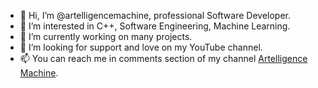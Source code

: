 - 👋 Hi, I’m @artelligencemachine, professional Software Developer.
- 👀 I’m interested in C++, Software Engineering, Machine Learning.
- 🌱 I’m currently working on many projects.
- 💞️ I’m looking for support and love on my YouTube channel.
- 📫 You can reach me in comments section of my channel [Artelligence Machine](https://www.youtube.com/@artelligencemachine).

<!---
artelligencemachine/artelligencemachine is a ✨ special ✨ repository because its `README.md` (this file) appears on your GitHub profile.
You can click the Preview link to take a look at your changes.
--->
